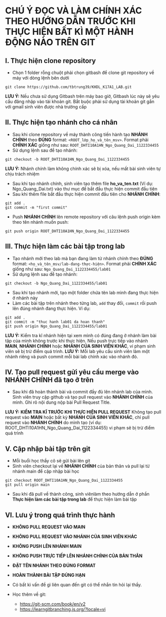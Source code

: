 # **CHÚ Ý ĐỌC VÀ LÀM CHÍNH XÁC THEO HƯỚNG DẪN TRƯỚC KHI THỰC HIỆN BẤT KÌ MỘT HÀNH ĐỘNG NÀO TRÊN GIT**

## I. Thực hiện clone repository

- Chọn 1 folder rỗng chuột phải chọn gitbash để clone git repository về máy với dòng lệnh bên dưới

```
git clone https://github.com/tbtrung39/KHDL_K17A1_LAB.git
```

**LƯU Ý:** Nếu chưa sử dụng Gitbash trên máy bao giờ, Gitbash lúc này sẽ yêu cầu đăng nhập vào tài khoản git. Bắt buộc phải sử dụng tài khoản git gắn với gmail sinh viên được nhà trường cấp
## II. Thực hiện tạo nhánh cho cá nhân

- Sau khi clone repository về máy thành công tiến hành tạo **NHÁNH CHÍNH** theo **ĐÚNG** format: `<ROOT_lớp_họ_và_tên_msv>`. Format phải **CHÍNH XÁC** giống như sau: `ROOT_DHTI10A1HN_Ngo_Quang_Dai_1122334455`
- Sử dụng lệnh sau để tạo nhánh:

```
git checkout -b ROOT_DHTI10A1HN_Ngo_Quang_Dai_1122334455
```

**LƯU Ý:** Nhánh chính làm không chính xác sẽ bị xóa, nếu mất bài sinh viên tự chịu trách nhiệm

- Sau khi tạo nhánh chính, sinh viên tạo thêm file **ho_va_ten.txt** (Ví dụ: Ngo_Quang_Dai.txt) vào thư mục để bắt đầu thực hiện commit đầu tiên
- Sau khi thêm file bắt đầu thực hiện commit đầu tiên cho **NHÁNH CHÍNH**:

```
git add .
git commit -m "first commit"

```

- Push **NHÁNH CHÍNH** lên remote repository với câu lệnh push origin kèm theo tên nhánh muốn push:

```
git push origin ROOT_DHTI10A1HN_Ngo_Quang_Dai_1122334455
```

## III. Thực hiện làm các bài tập trong lab

- Tạo nhánh mới theo lab mà bạn đang làm từ nhánh chính theo **ĐÚNG** format: `<họ_và_tên_msv/lab-đang-thực-hiện>`. Format phải **CHÍNH XÁC** giống như sau: `Ngo_Quang_Dai_1122334455/lab01`
- Sử dụng lệnh sau để tạo nhánh:

```
git checkout -b Ngo_Quang_Dai_1122334455/lab01
```

- Sau khi tạo nhánh mới, tạo một folder chứa tên lab mình đang thực hiện ở nhánh này
- Làm các bài tập trên nhánh theo từng lab, `add` thay đổi, `commit` rồi push lên đúng nhánh đang thực hiện. Ví dụ:

```
git add .
git commit -m "thuc hanh lab01 da hoan thanh"
git push origin Ngo_Quang_Dai_1122334455/lab01
```

**LƯU Ý:** Kiểm tra kĩ nhánh hiện tại xem mình có đúng đang ở nhánh làm bài tập của mình không trước khi thực hiện. Nếu push trực tiếp vào nhánh **MAIN**, **NHÁNH CHÍNH** hoặc **NHÁNH CỦA SINH VIÊN KHÁC**, vi phạm sinh viên sẽ bị trừ điểm quá trình.
**LƯU Ý:** Mỗi lab yêu cầu sinh viên làm một nhánh riêng và push commit mỗi bài lab chính xác vào nhánh đó.

## IV. Tạo pull request gửi yêu cầu merge vào NHÁNH CHÍNH đã tạo ở trên

- Sau khi đã hoàn thành bài và commit đầy đủ lên nhánh lab của mình. Sinh viên truy cập github và tạo pull request vào **NHÁNH CHÍNH** của mình. Ghi rõ nội dung nộp bài Pull Request Title.

**LƯU Ý:** **KIỂM TRA KĨ TRƯỚC KHI THỰC HIỆN PULL REQUEST** Không tạo pull request vào **MAIN** hoặc bất kỳ **NHÁNH CỦA SINH VIÊN KHÁC**, chỉ pull request vào **NHÁNH CHÍNH** do mình tạo (ví dụ: ROOT_DHTI10A1HN_Ngo_Quang_Dai_1122334455) vi phạm sẽ bị trừ điểm quá trình

## V. Cập nhập bài tập trên git

- Mỗi buổi học thầy cô sẽ gửi bài lên git
- Sinh viên checkout lại về **NHÁNH CHÍNH** của bản thân và pull lại từ nhánh main để cập nhập bài học

```
git checkout ROOT_DHTI10A1HN_Ngo_Quang_Dai_1122334455
git pull origin main
```

- Sau khi đã pull về thành công, sinh viênlàm theo hướng dẫn ở phần **Thực hiện làm các bài tập trong lab** để thực hiện làm bài tập

## VI. Lưu ý trong quá trình thực hành

- **KHÔNG PULL REQUEST VÀO MAIN**
- **KHÔNG PULL REQUEST VÀO NHÁNH CỦA SINH VIÊN KHÁC**
- **KHÔNG PUSH LÊN NHÁNH MAIN**
- **KHÔNG PUSH TRỰC TIẾP LÊN NHÁNH CHÍNH CỦA BẢN THÂN**
- **ĐẶT TÊN NHÁNH THEO ĐÚNG FORMAT**
- **HOÀN THÀNH BÀI TẬP ĐÚNG HẠN**

- Có bất kì vấn đề gì liên quan đến git có thể nhắn tin hỏi lại thầy.
- Học thêm về git:
  - https://git-scm.com/book/en/v2
  - https://learngitbranching.js.org/?locale=vi
